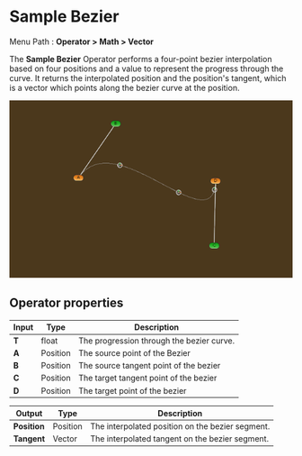 # Sample Bezier

Menu Path : **Operator > Math > Vector**

The **Sample Bezier** Operator performs a four-point bezier interpolation based on four positions and a value to represent the progress through the curve. It returns the interpolated position and the position's tangent, which is a vector which points along the bezier curve at the position.

![](Images/Operator-SampleBezierExample.gif)

## Operator properties

| **Input** | **Type** | **Description**                           |
| --------- | -------- | ----------------------------------------- |
| **T**     | float    | The progression through the bezier curve. |
| **A**     | Position | The source point of the Bezier            |
| **B**     | Position | The source tangent point of the bezier    |
| **C**     | Position | The target tangent point of the bezier    |
| **D**     | Position | The target point of the bezier            |

| **Output**   | **Type** | **Description**                                  |
| ------------ | -------- | ------------------------------------------------ |
| **Position** | Position | The interpolated position on the bezier segment. |
| **Tangent**  | Vector   | The interpolated tangent on the bezier segment.  |